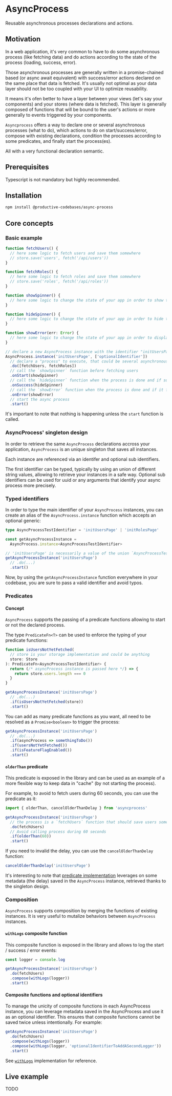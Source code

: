 # AsyncProcess

Reusable asynchronous processes declarations and actions.

## Motivation

In a web application, it's very common to have to do some asynchronous process (like fetching data) and do actions according to the state of the process (loading, success, error).

Those asynchronous processes are generally written in a promise-chained based (or async await equivalent) with success/error actions declared on the same place that data is fetched. It's usually not optimal as your data layer should not be too coupled with your UI to optimize reusability.

It means it's ofen better to have a layer between your views (let's say your components) and your stores (where data is fetched). This layer is generally composed of functions that will be bound to the user's actions or more generally to events triggered by your components.

`Asyncprocess` offers a way to declare one or several asynchronous processes (what to do), which actions to do on start/success/error, compose with existing declarations, condition the processes according to some predicates, and finally start the process(es).

All with a very functional declaration semantic.

## Prerequisites

Typescript is not mandatory but highly recommended.

## Installation

```bash
npm install @productive-codebases/async-process
```

## Core concepts

### Basic example

```ts
function fetchUsers() {
  // here some logic to fetch users and save them somewhere
  // store.save('users', fetch('/api/users'))
}

function fetchRoles() {
  // here some logic to fetch roles and save them somewhere
  // store.save('roles', fetch('/api/roles'))
}

function showSpinner() {
  // here some logic to change the state of your app in order to show the spinner
}

function hideSpinner() {
  // here some logic to change the state of your app in order to hide the spinner
}

function showError(err: Error) {
  // here some logic to change the state of your app in order to display the error
}

// declare a new AsyncProcess instance with the identifier "initUsersPage"
AsyncProcess.instance('initUsersPage', ['optionalIdentifier'])
  // declare a "process" to execute, that could be several asynchronous task(s), here fetch users and roles
  .do([fetchUsers, fetchRoles])
  // call the `showSpinner` function before fetching users
  .onStart(showSpinner)
  // call the `hideSpinner` function when the process is done and if successful
  .onSuccess(hideSpinner)
  // call the `showError` function when the process is done and if it fails
  .onError(showError)
  // start the async process
  .start()
```

It's important to note that nothing is happening unless the `start` function is called.

### AsyncProcess' singleton design

In order to retrieve the same `AsyncProcess` declarations accross your application, `AsyncProcess` is an unique singleton that saves all instances.

Each instance are referenced via an identifer and optional sub identifiers.

The first identifier can be typed, typically by using an union of different string values, allowing to retrieve your instances in a safe way. Optional sub identifiers can be used for uuid or any arguments that identify your async process more precisely.

### Typed identifiers

In order to type the main identifier of your `AsyncProcess` instances, you can create an alias of the `AsyncProcess.instance` function which accepts an optional generic:

```ts
type AsyncProcessTestIdentifier = 'initUsersPage' | 'initRolesPage'

const getAsyncProcessInstance =
  AsyncProcess.instance<AsyncProcessTestIdentifier>

// 'initUsersPage' is necessarily a value of the union `AsyncProcessTestIdentifier`
getAsyncProcessInstance('initUsersPage')
  // .do(...)
  .start()
```

Now, by using the `getAsyncProcessInstance` function everywhere in your codebase, you are sure to pass a valid identifier and avoid typos.

### Predicates

#### Concept

`AsyncProcess` supports the passing of a predicate functions allowing to start or not the declared process.

The type `PredicateFn<T>` can be used to enforce the typing of your predicate functions:

```ts
function isUsersNotYetFetched(
  // store is your storage implementation and could be anything
  store: Store
): PredicateFn<AsyncProcessTestIdentifier> {
  return (/* asyncProcess instance is passed here */) => {
    return store.users.length === 0
  }
}

getAsyncProcessInstance('initUsersPage')
  // .do(...)
  .if(isUsersNotYetFetched(store))
  .start()
```

You can add as many predicate functions as you want, all need to be resolved as a `Promise<boolean>` to trigger the process:

```ts
getAsyncProcessInstance('initUsersPage')
  // .do(...)
  .if(asyncProcess => somethingToDo())
  .if(usersNotYetFetched())
  .if(isFeatureFlagEnabled())
  .start()
```

#### `olderThan` predicate

This predicate is exposed in the library and can be used as an example of a more flexible way to keep data in "cache" (by not starting the process).

For example, to avoid to fetch users during 60 seconds, you can use the predicate as it:

```ts
import { olderThan, cancelOlderThanDelay } from 'asyncprocess'

getAsyncProcessInstance('initUsersPage')
  // the process is a `fetchUsers` function that should save users somewhere in a store
  .do(fetchUsers)
  // Avoid calling process during 60 seconds
  .if(olderThan(60))
  .start()
```

If you need to invalid the delay, you can use the `cancelOlderThanDelay` function:

```ts
cancelOlderThanDelay('initUsersPage')
```

It's interesting to note that [predicate implementation](./src/AsyncProcess/predicates/olderThan.ts) leverages on some metadata (the delay) saved in the `AsyncProcess` instance, retrieved thanks to the singleton design.

### Composition

`AsyncProcess` supports composition by merging the functions of existing instances. It is very useful to mutalize behaviors between `AsyncProcess` instances.

#### `withLogs` composite function

This composite function is exposed in the library and allows to log the start / success / error events:

```ts
const logger = console.log

getAsyncProcessInstance('initUsersPage')
  .do(fetchUsers)
  .compose(withLogs(logger))
  .start()
```

#### Composite functions and optional identifiers

To manage the unicity of composite functions in each AsyncProcess instance, you can leverage metadata saved in the AsyncProcess and use it as an optional identifier. This ensures that composite functions cannot be saved twice unless intentionally. For example:

```ts
getAsyncProcessInstance('initUsersPage')
  .do(fetchUsers)
  .compose(withLogs(logger))
  .compose(withLogs(logger, 'optionalIdentifierToAddASecondLogger'))
  .start()
```

See [`withLogs`](https://github.com/productive-codebases/async-process/blob/main/src/AsyncProcess/composers/withLogs.ts) implementation for reference.

## Live example

TODO
